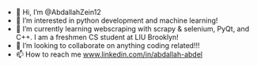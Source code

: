 - 👋 Hi, I’m @AbdallahZein12
- 👀 I’m interested in python development and machine learning!
- 🌱 I’m currently learning webscraping with scrapy & selenium, PyQt, and C++. I am a freshmen CS student at LIU Brooklyn!
- 💞️ I’m looking to collaborate on anything coding related!!!
- 📫 How to reach me www.linkedin.com/in/abdallah-abdel


<!---
AbdallahZein12/AbdallahZein12 is a ✨ special ✨ repository because its `README.md` (this file) appears on your GitHub profile.
You can click the Preview link to take a look at your changes..
--->

